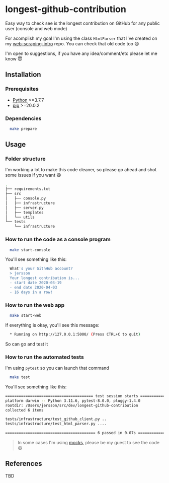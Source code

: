 # longest-github-contribution

Easy way to check see is the longest contribution on GitHub for any public user (console and web mode)

For acomplish my goal I'm using the class `HtmlParser` that I've created on my [web-scraping-intro](https://github.com/jersson/web-scraping-intro) repo. You can check that old code too :smile:

I'm open to suggestions, if you have any idea/comment/etc please let me know :innocent:

## Installation

### Prerequisites

- [Python](https://www.python.org/) >=3.7.7
- [pip](https://pypi.org/project/pip/) >=20.0.2

### Dependencies

```bash
  make prepare
```

## Usage

### Folder structure

I'm working a lot to make this code cleaner, so please go ahead and shot some issues if you want :smile:

```bash
.
├── requirements.txt
├── src
│   ├── console.py
│   ├── infrastructure
│   ├── server.py
│   ├── templates
│   └── utils
└── tests
    └── infrastructure

```

### How to run the code as a console program

```bash
  make start-console
```

You'll see something like this:

```bash
  What's your GithHub account?
  > jersson
  Your longest contribution is...
  - start date 2020-03-19
  - end date 2020-04-03
  - 16 days in a row!
```

### How to run the web app

```bash
  make start-web
```

If everything is okay, you'll see this message:

```bash
  * Running on http://127.0.0.1:5000/ (Press CTRL+C to quit)
```

So can go and test it

### How to run the automated tests

I'm using `pytest` so you can launch that command

```bash
  make test
```

You'll see something like this:

```bash
======================================= test session starts =======================================
platform darwin -- Python 3.11.6, pytest-8.0.0, pluggy-1.4.0
rootdir: /Users/jersson/src/dev/longest-github-contribution
collected 6 items                                                                                 

tests/infrastructure/test_github_client.py ..                                               [ 33%]
tests/infrastructure/test_html_parser.py ....                                               [100%]

======================================== 6 passed in 0.07s ========================================
```

> In some cases I'm using [mocks](https://docs.python.org/3/library/unittest.mock.html), please be my guest to see the code :smile:
>
## References

TBD
